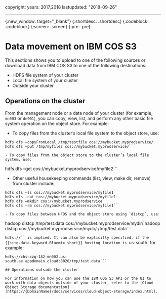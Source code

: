 copyright:
  years: 2017,2018
lastupdated: "2018-09-26"

---

<!-- Attribute definitions -->
{:new_window: target="_blank"}
{:shortdesc: .shortdesc}
{:codeblock: .codeblock}
{:screen: .screen}
{:pre: .pre}

# Data movement on IBM COS S3

This sections shows you to upload to one of the following sources or download data from IBM COS S3 to one of the following destinations:

-	HDFS file system of your cluster
-	Local file system of your cluster
-	Outside your cluster

## Operations on the cluster
From the management node or a data node of your cluster (for example, `mn003` or `dn001`), you can copy, view, list, and perform any other basic file system operation on the object store. For example:

- To copy files from the cluster’s local file system to the object store, use:
```
hdfs dfs –copyFromLocal /tmp/testfile cos://mybucket.myprodservice/
hdfs dfs –put /tmp/myfile2 cos://mybucket.myprodservice/```

- To copy files from the object store to the cluster’s local file system, use:
```
hdfs dfs –get cos://mybucket.myprodservice/myfile2```

- Other useful housekeeping commands (list, view, make dir, remove) from cluster include:
```
hdfs dfs –ls cos://mybucket.myprodservice/myfile1
hdfs dfs –cat cos://mybucket.myprodservice/myfile1
hdfs dfs –mkdir cos://mybucket.myprodservice
hdfs dfs –rm cos://mybucket.myprodservice/myfile1```

- To copy files between HFDS and the object store using `distcp`, use:
```
hadoop distcp /tmp/test.data  cos://mybucket.myprodservice/mydir/
hadoop distcp cos://mybucket.myprodservice/mydir/ /tmp/test.data```

  `hdfs://`` is implied. It can also be explicitly specified, if the {{site.data.keyword.Bluemix_short}} hosting location is `us-south` for example:
```
hdfs://chs-czq-182-mn002.us-south.ae.appdomain.cloud:8020/tmp/test.data```

## Operations outside the cluster

For information on how you can use the IBM COS S3 API or the UI to work with data objects outside of your cluster, refer to the [Cloud Object Storage documentation](https://{DomainName}/docs/services/cloud-object-storage/index.html).
